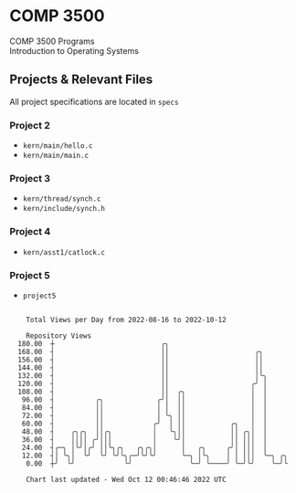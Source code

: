 # COMP 3500
COMP 3500 Programs  
Introduction to Operating Systems  
## Projects & Relevant Files
All project specifications are located in `specs`
### Project 2
- `kern/main/hello.c`
- `kern/main/main.c`
### Project 3
- `kern/thread/synch.c`
- `kern/include/synch.h`
### Project 4
- `kern/asst1/catlock.c`
### Project 5
- `project5`

```

    Total Views per Day from 2022-08-16 to 2022-10-12

    Repository Views
  180.00  ┼                          ╭╮
  168.00  ┤                          ││                     ╭╮
  156.00  ┤                          ││                     ││
  144.00  ┤                          ││                     ││
  132.00  ┤                          ││                     │╰╮
  120.00  ┤                          ││                    ╭╯ │
  108.00  ┤                          ││  ╭╮                │  │
   96.00  ┤          ╭╮             ╭╯│  ││                │  │
   84.00  ┤          ││             │ │  ││                │  │
   72.00  ┤          ││             │ ╰╮ ││                │  │
   60.00  ┤          ││            ╭╯  │ ││           ╭╮   │  │
   48.00  ┤    ╭╮╭╮  ││╭╮          │   ╰╮││           ││ ╭╮│  │
   36.00  ┤    ││││ ╭╯│││          │    ╰╯│           ││ │││  │
   24.00  ┤╭─╮ │╰╯│╭╯ ││╰╮╭╮   ╭╮╭╮│      │   ╭╮     ╭╯│ │││  │
   12.00  ┤│ ╰╮│  ╰╯  ╰╯ ╰╯╰╮╭─╯╰╯╰╯      ╰─╮ │╰╮    │ │ │││  ╰─╮ ╭╮
    0.00  ┼╯  ╰╯            ╰╯              ╰─╯ ╰────╯ ╰─╯╰╯    ╰─╯╰

    Chart last updated - Wed Oct 12 00:46:46 2022 UTC
    
```
